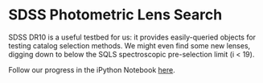 # SDSS Photometric Lens Search

SDSS DR10 is a useful testbed for us: it provides easily-queried objects for testing catalog selection methods. We might even find some new lenses, digging down to below the SQLS spectroscopic pre-selection limit (i < 19).

Follow our progress in the iPython Notebook [here](http://nbviewer.ipython.org/github/drphilmarshall/PS1QLS/blob/master/PROJECTS/SDSS/analyzing_adri_sims.ipynb).
